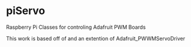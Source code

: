 # piServo
Raspberry Pi Classes for controling Adafruit PWM Boards

This work is based off of and an extention of Adafruit_PWWMServoDriver

